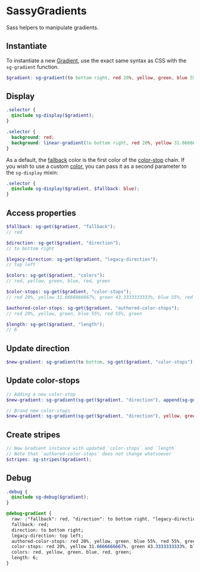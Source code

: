 SassyGradients
==============

Sass helpers to manipulate gradients.

## Instantiate

To instantiate a new [Gradient](https://github.com/HugoGiraudel/SassyGradients/blob/master/TERMINOLOGY.md#gradient), use the exact same syntax as CSS with the `sg-gradient` function.

```scss
$gradient: sg-gradient(to bottom right, red 20%, yellow, green, blue 55%, red 55%, green);
```

## Display

```scss
.selector {
  @include sg-display($gradient);
}
```

```css
.selector {
  background: red;
  background: linear-gradient(to bottom right, red 20%, yellow 31.6666666667%, green 43.3333333333%, blue 55%, red 55%, green 100%);
}
```

As a default, the [fallback](https://github.com/HugoGiraudel/SassyGradients/blob/master/TERMINOLOGY.md#fallback) color is the first color of the [color-stop](https://github.com/HugoGiraudel/SassyGradients/blob/master/TERMINOLOGY.md#color-stop) chain. If you wish to use a custom [color](https://github.com/HugoGiraudel/SassyGradients/blob/master/TERMINOLOGY.md#color), you can pass it as a second parameter to the `sg-display` mixin:

```scss
.selector {
  @include sg-display($gradient, $fallback: blue);
}
```

## Access properties

```scss
$fallback: sg-get($gradient, "fallback");
// red

$direction: sg-get($gradient, "direction");
// to bottom right

$legacy-direction: sg-get($gradient, "legacy-direction");
// top left

$colors: sg-get($gradient, "colors"):
// red, yellow, green, blue, red, green

$color-stops: sg-get($gradient, "color-stops");
// red 20%, yellow 31.6666666667%, green 43.3333333333%, blue 55%, red 55%, green 100%

$authored-color-stops: sg-get($gradient, "authored-color-stops");
// red 20%, yellow, green, blue 55%, red 55%, green

$length: sg-get($gradient, "length");
// 6
```

## Update direction

```scss
$new-gradient: sg-gradient(to bottom, sg-get($gradient, "color-stops"));
```

## Update color-stops

```scss
// Adding a new color-stop
$new-gradient: sg-gradient(sg-get($gradient, "direction"), append(sg-get($gradient, "authored-color-stops"), hotpink, comma)...);

// Brand new color-stops
$new-gradient: sg-gradient(sg-get($gradient, "direction"), yellow, green, blue, purple, magenta);
```

## Create stripes

```scss
// New Gradient instance with updated `color-stops` and `length`
// Note that `authored-color-stops` does not change whatsoever
$stripes: sg-stripes($gradient);
```

## Debug

```scss
.debug {
  @include sg-debug($gradient);
}
```

```css
@debug-gradient {
  raw: ("fallback": red, "direction": to bottom right, "legacy-direction": top left, "authored-color-stops": (red 20%, yellow, green, blue 55%, red 55%, green), "color-stops": (red 20%, yellow 31.6666666667%, green 43.3333333333%, blue 55%, red 55%, green 100%), "colors": (red, yellow, green, blue, red, green), "length": 6);
  fallback: red;
  direction: to bottom right;
  legacy-direction: top left;
  authored-color-stops: red 20%, yellow, green, blue 55%, red 55%, green;
  color-stops: red 20%, yellow 31.6666666667%, green 43.3333333333%, blue 55%, red 55%, green 100%;
  colors: red, yellow, green, blue, red, green;
  length: 6;
}
```
